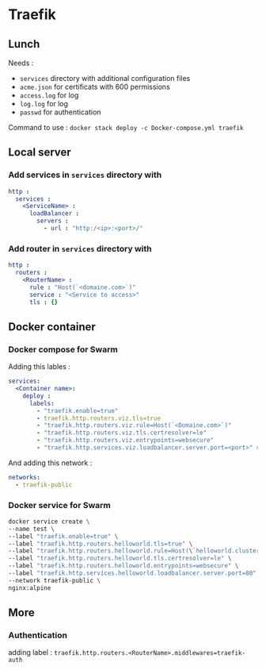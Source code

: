 # Traefik 

## Lunch

Needs :   
  - `services` directory with additional configuration files  
  - `acme.json` for certificats with 600 permissions  
  - `access.log` for log  
  - `log.log` for log  
  - `passwd` for authentication

Command to use : `docker stack deploy -c Docker-compose.yml traefik`

## Local server

### Add services in `services` directory with

```yaml
http :
  services :
    <ServiceName> :
      loadBalancer :
        servers :
          - url : "http:/<ip>:<port>/"
```

### Add router in `services` directory with

```yaml
http :
  routers :
    <RouterName> :
      rule : "Host(`<domaine.com>`)"
      service : "<Service to access>"
      tls : {}
```

## Docker container

### Docker compose for Swarm

Adding this lables :

```yaml
services: 
  <Container name>:
    deploy :
      labels:
        - "traefik.enable=true"
        - traefik.http.routers.viz.tls=true
        - "traefik.http.routers.viz.rule=Host(`<Domaine.com>`)"
        - "traefik.http.routers.viz.tls.certresolver=le"
        - "traefik.http.routers.viz.entrypoints=websecure"
        - "traefik.http.services.viz.loadbalancer.server.port=<port>" # If multiple ports on container
```

And adding this network : 

```yaml
networks:
  - traefik-public
```

### Docker service for Swarm

```bash
docker service create \
--name test \
--label "traefik.enable=true" \
--label "traefik.http.routers.helloworld.tls=true" \
--label "traefik.http.routers.helloworld.rule=Host(\`helloworld.cluster.revol.site\`)" \
--label "traefik.http.routers.helloworld.tls.certresolver=le" \
--label "traefik.http.routers.helloworld.entrypoints=websecure" \
--label "traefik.http.services.helloworld.loadbalancer.server.port=80" \
--network traefik-public \
nginx:alpine
```

## More

### Authentication

adding label : `traefik.http.routers.<RouterName>.middlewares=traefik-auth`